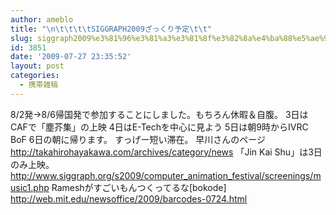 ```yaml
---
author: ameblo
title: "\n\t\t\t\tSIGGRAPH2009ざっくり予定\t\t"
slug: siggraph2009%e3%81%96%e3%81%a3%e3%81%8f%e3%82%8a%e4%ba%88%e5%ae%9a
id: 3851
date: '2009-07-27 23:35:52'
layout: post
categories:
  - 携帯雑稿
---
```


8/2発→8/6帰国発で参加することにしました。もちろん休暇＆自腹。 3日はCAFで「塵芥集」の上映 4日はE-Techを中心に見よう 5日は朝9時からIVRC BoF 6日の朝に帰ります。 すっげー短い滞在。 早川さんのページ http://takahirohayakawa.com/archives/category/news 「Jin Kai Shu」は3日のみ上映。 http://www.siggraph.org/s2009/computer_animation_festival/screenings/music1.php Rameshがすごいもんつくってるな[bokode] http://web.mit.edu/newsoffice/2009/barcodes-0724.html